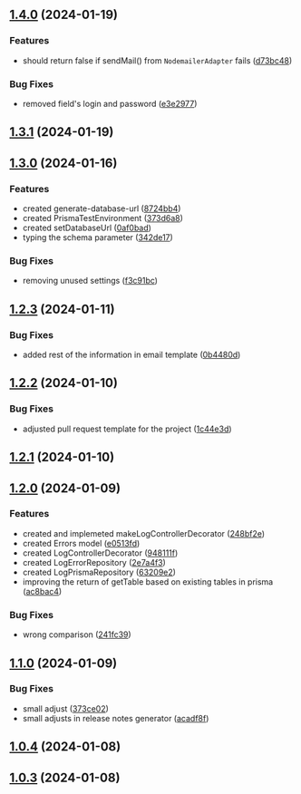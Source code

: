 ## [1.4.0](https://github.com/DanielAraldi/mailer/compare/v1.3.1...v1.4.0) (2024-01-19)


### Features

* should return false if sendMail() from `NodemailerAdapter` fails ([d73bc48](https://github.com/DanielAraldi/mailer/commit/d73bc4893f291645fff76b6262aebf9b77c15eb3))


### Bug Fixes

* removed field's login and password ([e3e2977](https://github.com/DanielAraldi/mailer/commit/e3e2977f70d56b9a93dc8f70046ed3bfbdbc5642))

## [1.3.1](https://github.com/DanielAraldi/mailer/compare/v1.3.0...v1.3.1) (2024-01-19)

## [1.3.0](https://github.com/DanielAraldi/mailer/compare/v1.2.3...v1.3.0) (2024-01-16)


### Features

* created generate-database-url ([8724bb4](https://github.com/DanielAraldi/mailer/commit/8724bb408742000f1739bfb95f30fd51afd2f307))
* created PrismaTestEnvironment ([373d6a8](https://github.com/DanielAraldi/mailer/commit/373d6a8999cabd5aadd58ddd7bf65181febce0af))
* created setDatabaseUrl ([0af0bad](https://github.com/DanielAraldi/mailer/commit/0af0badc195f9a9e9f58febe5be79ad5ff4448ee))
* typing the schema parameter ([342de17](https://github.com/DanielAraldi/mailer/commit/342de17342646fc2177403225cc23d76c3120837))


### Bug Fixes

* removing unused settings ([f3c91bc](https://github.com/DanielAraldi/mailer/commit/f3c91bcd312369188749b416c713b9511819ff6e))

## [1.2.3](https://github.com/DanielAraldi/mailer/compare/v1.2.2...v1.2.3) (2024-01-11)


### Bug Fixes

* added rest of the information in email template ([0b4480d](https://github.com/DanielAraldi/mailer/commit/0b4480db05930d4d05a6b067aa83dde9ca3e28d7))

## [1.2.2](https://github.com/DanielAraldi/mailer/compare/v1.2.1...v1.2.2) (2024-01-10)


### Bug Fixes

* adjusted pull request template for the project ([1c44e3d](https://github.com/DanielAraldi/mailer/commit/1c44e3de6cbed3997b8fa7ebc9233668474747a3))

## [1.2.1](https://github.com/DanielAraldi/mailer/compare/v1.2.0...v1.2.1) (2024-01-10)

## [1.2.0](https://github.com/DanielAraldi/mailer/compare/v1.1.0...v1.2.0) (2024-01-09)


### Features

* created and implemeted makeLogControllerDecorator ([248bf2e](https://github.com/DanielAraldi/mailer/commit/248bf2ea2d97dbbf37597611fbe6999574293cdf))
* created Errors model ([e0513fd](https://github.com/DanielAraldi/mailer/commit/e0513fd26e8c08109dfdb6b6572063520b5ab60f))
* created LogControllerDecorator ([948111f](https://github.com/DanielAraldi/mailer/commit/948111f3e1bee44bbbb5ab46e2e367568eadf46a))
* created LogErrorRepository ([2e7a4f3](https://github.com/DanielAraldi/mailer/commit/2e7a4f3525be680943a90999321cc562809cc2df))
* created LogPrismaRepository ([63209e2](https://github.com/DanielAraldi/mailer/commit/63209e23e13f4afc770cb26d5c11e656b9d0e9b1))
* improving the return of getTable based on existing tables in prisma ([ac8bac4](https://github.com/DanielAraldi/mailer/commit/ac8bac4645c27ef456c64ad264b17b7088678d07))


### Bug Fixes

* wrong comparison ([241fc39](https://github.com/DanielAraldi/mailer/commit/241fc3960093f6586ebb69cb76d709edfd1dd8ac))

## [1.1.0](https://github.com/DanielAraldi/mailer/compare/v1.0.4...v1.1.0) (2024-01-09)


### Bug Fixes

* small adjust ([373ce02](https://github.com/DanielAraldi/mailer/commit/373ce02f17d9947c84921964692f5a19b7f18303))
* small adjusts in release notes generator ([acadf8f](https://github.com/DanielAraldi/mailer/commit/acadf8fb7dfb324e22c091f22b045a652be81d3c))

## [1.0.4](https://github.com/DanielAraldi/mailer/compare/v1.0.3...v1.0.4) (2024-01-08)

## [1.0.3](https://github.com/DanielAraldi/mailer/compare/v1.0.2...v1.0.3) (2024-01-08)
